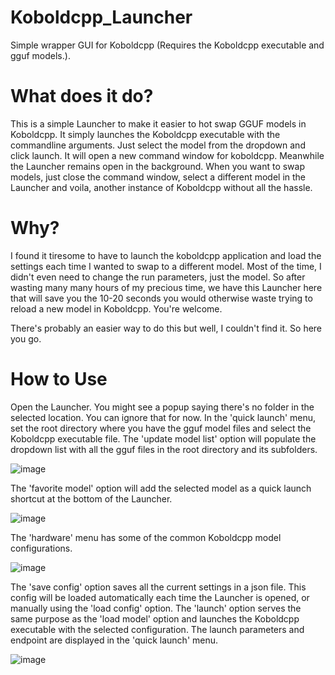 # Koboldcpp_Launcher
Simple wrapper GUI for Koboldcpp (Requires the Koboldcpp executable and gguf models.).

# What does it do?
This is a simple Launcher to make it easier to hot swap GGUF models in Koboldcpp. It simply launches the Koboldcpp executable with the commandline arguments. Just select the model from the dropdown and click launch. It will open a new command window for koboldcpp. Meanwhile the Launcher remains open in the background. When you want to swap models, just close the command window, select a different model in the Launcher and voila, another instance of Koboldcpp without all the hassle.

# Why?
I found it tiresome to have to launch the koboldcpp application and load the settings each time I wanted to swap to a different model. Most of the time, I didn't even need to change the run parameters, just the model. So after wasting many many hours of my precious time, we have this Launcher here that will save you the 10-20 seconds you would otherwise waste trying to reload a new model in Koboldcpp. You're welcome.

There's probably an easier way to do this but well, I couldn't find it. So here you go.

# How to Use
Open the Launcher. You might see a popup saying there's no folder in the selected location. You can ignore that for now. In the 'quick launch' menu, set the root directory where you have the gguf model files and select the Koboldcpp executable file. 
The 'update model list' option will populate the dropdown list with all the gguf files in the root directory and its subfolders.

![image](https://github.com/Daniel-Dan-Espinoza/Koboldcpp_Launcher/assets/92890439/561812c7-d5c8-4f98-b0df-122215af04f5)

The 'favorite model' option will add the selected model as a quick launch shortcut at the bottom of the Launcher.

![image](https://github.com/Daniel-Dan-Espinoza/Koboldcpp_Launcher/assets/92890439/6bb99bff-abe8-4cd9-bc79-aa6719145264)

The 'hardware' menu has some of the common Koboldcpp model configurations. 

![image](https://github.com/Daniel-Dan-Espinoza/Koboldcpp_Launcher/assets/92890439/cac8ce79-ca77-4148-86e9-f34d528318ed)

The 'save config' option saves all the current settings in a json file. This config will be loaded automatically each time the Launcher is opened, or manually using the 'load config' option. The 'launch' option serves the same purpose as the 'load model' option and launches the Koboldcpp executable with the selected configuration. The launch parameters and endpoint are displayed in the 'quick launch' menu.

![image](https://github.com/Daniel-Dan-Espinoza/Just_Another_KoboldCpp_Launcher/assets/92890439/cc0714da-a922-4013-9d60-9b1b91f21272)

